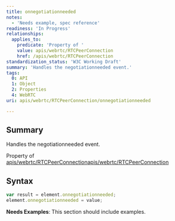 ```yaml
---
title: onnegotiationneeded
notes:
  - 'Needs example, spec reference'
readiness: 'In Progress'
relationships:
  applies_to:
    predicate: 'Property of '
    value: apis/webrtc/RTCPeerConnection
    href: /apis/webrtc/RTCPeerConnection
standardization_status: 'W3C Working Draft'
summary: 'Handles the negotiationneeded event.'
tags:
  0: API
  1: Object
  2: Properties
  4: WebRTC
uri: apis/webrtc/RTCPeerConnection/onnegotiationneeded

---
```

## <span>Summary</span>

Handles the negotiationneeded event.

Property of [apis/webrtc/RTCPeerConnection](/apis/webrtc/RTCPeerConnection)[apis/webrtc/RTCPeerConnection](/apis/webrtc/RTCPeerConnection)

## <span>Syntax</span>

``` js
var result = element.onnegotiationneeded;
element.onnegotiationneeded = value;
```

**Needs Examples**: This section should include examples.

